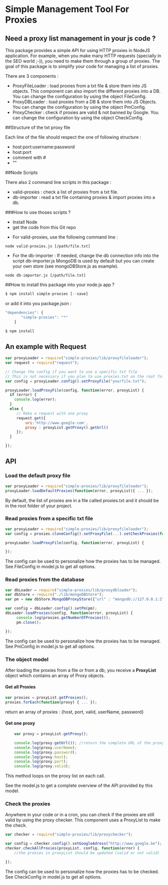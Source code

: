 # Simple Management Tool For Proxies

## Need a proxy list management in your js code ?

This package provides a simple API for using HTTP proxies in NodeJS application.
For example, when you make many HTTP requests (specially in the SEO world ;-)), you need to make them through a group of proxies.
The goal of this package is to simplify your code for managing a list of proxies.  

There are 3 components :
* ProxyFileLoader : load proxies from a txt file & store them into JS objects. This component can also import the different proxies into a DB. You can change the configuration by using the object FileConfig.
* ProxyDBLoader : load proxies from a DB & store them into JS Objects. You can change the configuration by using the object PmConfig.
* ProxyChecker : check if proxies are valid & not banned by Google. You can change the configuration by using the object CheckConfig.

##Structure of the txt proxy file

Each line of the file should respect the one of following structure :  
- host:port:username:password
- host:port
- comment with #
- "<blank line>"

##Node Scripts

There also 2 command line scripts in this package :
- valid-proxies : check a list of proxies from a txt file.
- db-importer : read a txt file containing proxies & import proxies into a db.

###How to use thoses scripts ?

- Install Node
- get the code from this Git repo

* For valid-proxies, use the following command line :
```
node valid-proxies.js [/path/file.txt]
```

* For the db-importer :
If needed, change the db connection info into the script db-importer.js
MongoDB is used by default but you can create your own store (see mongoDBStore.js as example).
```
node db-importer.js [/path/file.txt]
```


##How to install this package into your node.js app ?
```javascript
$ npm install simple-proxies [--save]
```
or add it into you package.json :

```javascript
"dependencies": {
       "simple-proxies": "*"
    }

$ npm install

```

## An example with Request


```javascript
var proxyLoader = require("simple-proxies/lib/proxyfileloader");
var request = require("request");

// Change the config if you want to use a specific txt file
// This is not necessary if you plan to use proxies.txt on the root folder
var config = proxyLoader.config().setProxyFile("yourfile.txt");

proxyLoader.loadProxyFile(config, function(error, proxyList) {
  if (error) {
    console.log(error);
  }
  else {
     // Make a request with one proxy
     request.get({
         uri:'http://www.google.com',
         proxy : proxyList.getProxy().getUrl()
     });
  }

});


 ```


## API
### Load the default proxy file
```javascript
var proxyLoader = require("simple-proxies/lib/proxyfileloader");
proxyLoader.loadDefaultProxies(function(error, proxyList){ ... });
 ```

By default, the list of proxies are in a file called proxies.txt and it should be in the root folder of your project.


### Read proxies from a specific txt file
```javascript
var proxyLoader = require("simple-proxies/lib/proxyfileloader");
var config = proxies.cloneConfig().setProxyFile(...).setCheckProxies(false);

proxyLoader.loadProxyFile(config, function(error, proxyList) {

});
 ```

The config can be used to personalize how the proxies has to be managed. See FileConfig in model.js to get all options.

### Read proxies from the database

```javascript
var dbLoader = require("simple-proxies/lib/proxydbloader");
var dbStore = require("./lib/mongoDBStore");
var pm = new dbStore.MongoDBProxyStore({"url" : "mongodb://127.0.0.1:27017/seo", "collection" : "proxies"});

var config = dbLoader.config().setPm(pm);
dbLoader.loadProxies(config, function(error, proxyList) {
     console.log(proxies.getNumberOfProxies());
     pm.close();

});

 ```

The config can be used to personalize how the proxies has to be managed. See PmConfig in model.js to get all options.
### The object model

After loading the proxies from a file or from a db, you receive a **ProxyList** object which contains an array of Proxy objects.


#### Get all Proxies
```javascript
var proxies = proxyList.getProxies();
proxies.forEach(function(proxy) { ... });
 ```
return an array of proxies : {host, port, valid, userName, password}


#### Get one proxy
```javascript
	var proxy = proxyList.getProxy();

	console.log(proxy.getUrl()); //return the complete URL of the proxy : http://username:pwd@host:port
	console.log(proxy.userName);
	console.log(proxy.password);
	console.log(proxy.host);
	console.log(proxy.port);
	console.log(proxy.valid);

 ```

This method loops on the proxy list on each call.

See the model.js to get a complete overview of the API provided by this model.


### Check the proxies

Anywhere in your code or in a cron, you can check if the proxies are still valid by using the proxy checker.
This component uses a ProxyList to make the check.

```javascript
var checker = require("simple-proxies/lib/proxychecker");

var config = checker.config().setGoogleAdress("http://www.google.be");
checker.checkAllProxies(proxyList, config, function(error) {
    //the proxies in proxyList should be updated (valid or not valid)

});

 ```
The config can be used to personalize how the proxies has to be checked. See CheckConfig in model.js to get all options.
